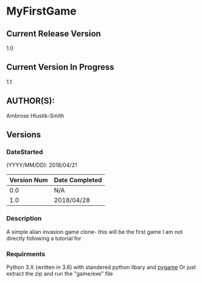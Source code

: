 # MyFirstGame

## Current Release Version
1.0

## Current Version In Progress
1.1

## AUTHOR(S): 
Ambrose Hlustik-Smith

## Versions

### DateStarted
(YYYY/MM/DD): 2018/04/21

Version Num | Date Completed
------------|---------------
0.0| N/A
1.0|2018/04/28


### Description
A simple alian invasion game clone- this will be the first game I am not directly following a tutorial for

### Requirments 
Python 3.X (written in 3.6) with standered python libary and [pygame](https://www.pygame.org)
Or just extract the zip and run the "game/exe" file
